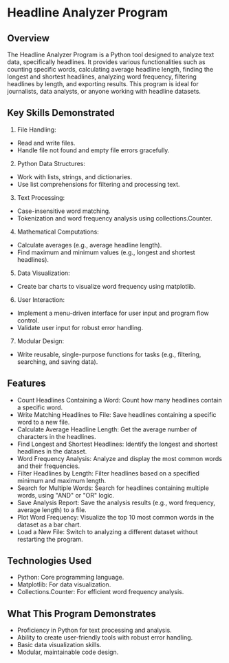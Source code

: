 # Headline Analyzer Program

## Overview
The Headline Analyzer Program is a Python tool designed to analyze text data, specifically headlines. It provides various functionalities such as counting specific words, calculating average headline length, finding the longest and shortest headlines, analyzing word frequency, filtering headlines by length, and exporting results. This program is ideal for journalists, data analysts, or anyone working with headline datasets.

## Key Skills Demonstrated
1. File Handling:
- Read and write files.
- Handle file not found and empty file errors gracefully.

2. Python Data Structures:
- Work with lists, strings, and dictionaries.
- Use list comprehensions for filtering and processing text.

3. Text Processing:
- Case-insensitive word matching.
- Tokenization and word frequency analysis using collections.Counter.

4. Mathematical Computations:
- Calculate averages (e.g., average headline length).
- Find maximum and minimum values (e.g., longest and shortest headlines).

5. Data Visualization:
- Create bar charts to visualize word frequency using matplotlib.

6. User Interaction:
- Implement a menu-driven interface for user input and program flow control.
- Validate user input for robust error handling.

7. Modular Design:
- Write reusable, single-purpose functions for tasks (e.g., filtering, searching, and saving data).

## Features
* Count Headlines Containing a Word: Count how many headlines contain a specific word.
* Write Matching Headlines to File: Save headlines containing a specific word to a new file.
* Calculate Average Headline Length: Get the average number of characters in the headlines.
* Find Longest and Shortest Headlines: Identify the longest and shortest headlines in the dataset.
* Word Frequency Analysis: Analyze and display the most common words and their frequencies.
* Filter Headlines by Length: Filter headlines based on a specified minimum and maximum length.
* Search for Multiple Words: Search for headlines containing multiple words, using "AND" or "OR" logic.
* Save Analysis Report: Save the analysis results (e.g., word frequency, average length) to a file.
* Plot Word Frequency: Visualize the top 10 most common words in the dataset as a bar chart.
* Load a New File: Switch to analyzing a different dataset without restarting the program.


## Technologies Used
* Python: Core programming language.
* Matplotlib: For data visualization.
* Collections.Counter: For efficient word frequency analysis.

## What This Program Demonstrates
* Proficiency in Python for text processing and analysis.
* Ability to create user-friendly tools with robust error handling.
* Basic data visualization skills.
* Modular, maintainable code design.
